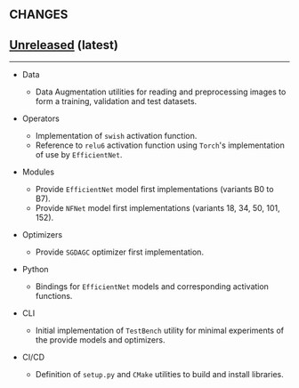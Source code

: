 ## CHANGES

[Unreleased](https://www.crim.ca/stash/projects/VISI/repos/efficientnet-libtorch) (latest)
------------------------------------------------------------------------------------------------------------------------
____________

* Data
  - Data Augmentation utilities for reading and preprocessing images to form a training, validation and test datasets.

* Operators
  - Implementation of `swish` activation function.
  - Reference to `relu6` activation function using `Torch`'s implementation of use by `EfficientNet`.

* Modules
  - Provide `EfficientNet` model first implementations (variants B0 to B7).
  - Provide `NFNet` model first implementations (variants 18, 34, 50, 101, 152).

* Optimizers
  - Provide `SGDAGC` optimizer first implementation.

* Python
  - Bindings for `EfficientNet` models and corresponding activation functions.

* CLI
  - Initial implementation of `TestBench` utility for minimal experiments of the provide models and optimizers.

* CI/CD
  - Definition of `setup.py` and `CMake` utilities to build and install libraries.
